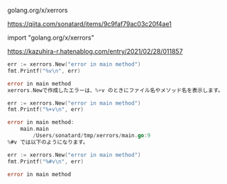 golang.org/x/xerrors

https://qiita.com/sonatard/items/9c9faf79ac03c20f4ae1

import "golang.org/x/xerrors"

https://kazuhira-r.hatenablog.com/entry/2021/02/28/011857

```go
err := xerrors.New("error in main method")
fmt.Printf("%v\n", err)

error in main method
xerrors.Newで作成したエラーは、%+v のときにファイル名やメソッド名を表示します。

err := xerrors.New("error in main method")
fmt.Printf("%+v\n", err)

error in main method:
    main.main
        /Users/sonatard/tmp/xerrors/main.go:9
%#v では以下のようになります。

err := xerrors.New("error in main method")
fmt.Printf("%#v\n", err)

error in main method
```
